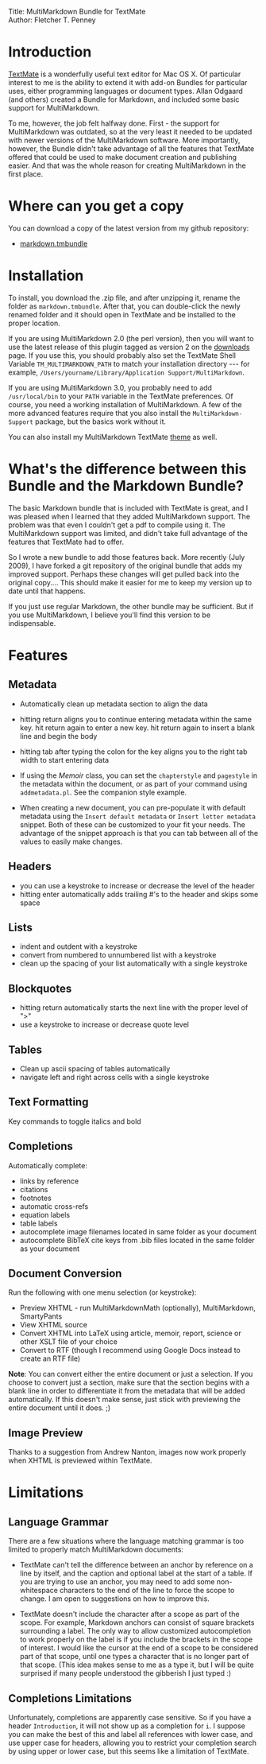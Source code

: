 Title:	MultiMarkdown Bundle for TextMate  
Author:	Fletcher T. Penney  


# Introduction #

[TextMate](http://macromates.com) is a wonderfully  useful text editor for Mac
OS X.  Of particular interest to  me is the  ability to extend it  with add-on
Bundles for particular  uses, either programming languages  or document types.
Allan Odgaard  (and others) created a  Bundle for Markdown, and  included some
basic support for MultiMarkdown.

To  me,  however,  the  job  felt  halfway  done.  First  -  the  support  for
MultiMarkdown was outdated, so at the very  least it needed to be updated with
newer versions of  the MultiMarkdown software. More  importantly, however, the
Bundle didn't  take advantage of all  the features that TextMate  offered that
could be  used to make document  creation and publishing easier.  And that was
the whole reason for creating MultiMarkdown in the first place.


# Where can you get a copy #

You can download a copy of the latest version from my github repository:

* [markdown.tmbundle](https://github.com/fletcher/markdown.tmbundle)


# Installation #

To install,  you download the  .zip file, and  after unzipping it,  rename the
folder  as `markdown.tmbundle`.  After that,  you can  double-click the  newly
renamed folder and it  should open in TextMate and be  installed to the proper
location.

If you are using  MultiMarkdown 2.0 (the perl version), then  you will want to
use the latest release  of this plugin tagged as version  2 on the [downloads]
page.  If you  use  this, you  should  probably also  set  the TextMate  Shell
Variable `TM_MULTIMARKDOWN_PATH` to match  your installation directory --- for
example, `/Users/yourname/Library/Application Support/MultiMarkdown`.

If you are using MultiMarkdown 3.0, you probably need to add `/usr/local/bin`
to your `PATH` variable in the TextMate preferences. Of course, you need a
working installation of MultiMarkdown. A few of the more advanced features
require that you also install the `MultiMarkdown-Support` package, but the
basics work without it.

You can also install my MultiMarkdown TextMate [theme] as well.


[downloads]:	https://github.com/fletcher/markdown.tmbundle/downloads
[theme]:		http://files.fletcherpenney.net/MultiMarkdown.tmTheme.zip


# What's the difference between this Bundle and the Markdown Bundle? #

The basic Markdown bundle  that is included with TextMate is  great, and I was
pleased when I learned that they  added MultiMarkdown support. The problem was
that even I couldn't get a pdf  to compile using it. The MultiMarkdown support
was limited, and didn't take full  advantage of the features that TextMate had
to offer.

So I wrote a new bundle to add those features back. More recently (July 2009),
I have forked  a git repository of  the original bundle that  adds my improved
support. Perhaps these changes will get pulled back into the original copy....
This should  make it easier for  me to keep my  version up to date  until that
happens.

If you just use  regular Markdown, the other bundle may  be sufficient. But if
you use MultiMarkdown, I believe you'll find this version to be indispensable.


# Features #


## Metadata ##

* Automatically clean up metadata section to align the data

* hitting return aligns you to continue entering metadata within the same key.
  hit return again to enter a new key. hit return again to insert a blank line
  and begin the body

* hitting tab after typing the colon for the key aligns you to the right tab
  width to start entering data

* If using the *Memoir* class, you can set the `chapterstyle` and `pagestyle`
  in the metadata within the document, or as part of your command using
  `addmetadata.pl`. See the companion style example.

* When creating a new document, you can pre-populate it with default metadata
  using the `Insert default metadata` or `Insert letter metadata` snippet.
  Both of these can be customized to your fit your needs. The advantage of the
  snippet approach is that you can tab between all of the values to easily
  make changes.


## Headers ##

* you can use a keystroke to increase or decrease the level of the header
* hitting enter automatically adds trailing #'s to the header and skips some
  space


## Lists ##

* indent and outdent with a keystroke
* convert from numbered to unnumbered list with a keystroke
* clean up the spacing of your list automatically with a single keystroke


## Blockquotes ##

* hitting return automatically starts the next line with the proper level of ">"
* use a keystroke to increase or decrease quote level


## Tables ##

* Clean up ascii spacing of tables automatically
* navigate left and right across cells with a single keystroke


## Text Formatting ##

Key commands to toggle italics and bold


## Completions ##

Automatically complete:

* links by reference
* citations
* footnotes
* automatic cross-refs
* equation labels
* table labels
* autocomplete image filenames located in same folder as your document
* autocomplete BibTeX cite keys from .bib files located in the same folder as 
  your document


## Document Conversion ##

Run the following with one menu selection (or keystroke):

* Preview XHTML - run MultiMarkdownMath (optionally), MultiMarkdown, 
  SmartyPants
* View XHTML source
* Convert XHTML into LaTeX using article, memoir, report, science or other 
  XSLT file of your choice
* Convert to RTF (though I recommend using Google Docs instead to create an 
  RTF file)

**Note**: You can  convert either the entire document or  just a selection. If
you choose to convert just a section, make sure that the section begins with a
blank line in order  to differentiate it from the metadata  that will be added
automatically.  If this  doesn't make  sense, just  stick with  previewing the
entire document until it does. ;)


## Image Preview ##

Thanks to a suggestion from Andrew Nanton, images now work properly when XHTML
is previewed within TextMate.


# Limitations #


## Language Grammar ##

There are a few situations where  the language matching grammar is too limited
to properly match MultiMarkdown documents:

* TextMate can't tell the difference between an anchor by reference on a line
  by itself, and the caption and optional label at the start of a table. If
  you are trying to use an anchor, you may need to add some non-whitespace
  characters to the end of the line to force the scope to change. I am open to
  suggestions on how to improve this.

* TextMate doesn't include the character after a scope as part of the scope.
  For example, Markdown anchors can consist of square brackets surrounding a
  label. The only way to allow customized autocompletion to work properly on
  the label is if you include the brackets in the scope of interest. I would
  like the cursor at the end of a scope to be considered part of that scope,
  until one types a character that is no longer part of that scope. (This idea
  makes sense to me as a type it, but I will be quite surprised if many people
  understood the gibberish I just typed :)


## Completions Limitations ##

Unfortunately, completions  are apparently  case sensitive. So  if you  have a
header `Introduction`, it will not show up  as a completion for `i`. I suppose
you can make  the best of this  and label all references with  lower case, and
use upper case for headers, allowing you to restrict your completion search by
using upper or lower case, but this seems like a limitation of TextMate.
